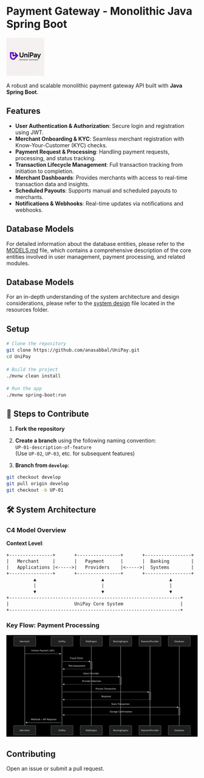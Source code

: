 # Payment Gateway - Monolithic Java Spring Boot
<img src="img/unipay.png" alt="UniPay Image" width="100" height="100"/>

A robust and scalable monolithic payment gateway API built with **Java Spring Boot**.

## Features

- **User Authentication & Authorization**: Secure login and registration using JWT.
- **Merchant Onboarding & KYC**: Seamless merchant registration with Know-Your-Customer (KYC) checks.
- **Payment Request & Processing**: Handling payment requests, processing, and status tracking.
- **Transaction Lifecycle Management**: Full transaction tracking from initiation to completion.
- **Merchant Dashboards**: Provides merchants with access to real-time transaction data and insights.
- **Scheduled Payouts**: Supports manual and scheduled payouts to merchants.
- **Notifications & Webhooks**: Real-time updates via notifications and webhooks.

## Database Models

For detailed information about the database entities, please refer to the [MODELS.md](MODELS.md) file, which contains a comprehensive description of the core entities involved in user management, payment processing, and related modules.

## Database Models

For an in-depth understanding of the system architecture and design considerations, please refer to the [system design](resources/system-design.md) file located in the resources folder.

## Setup

```bash
# Clone the repository
git clone https://github.com/anasabbal/UniPay.git
cd UniPay

# Build the project
./mvnw clean install

# Run the app
./mvnw spring-boot:run
```

## 🚀 Steps to Contribute

1. **Fork the repository**

2. **Create a branch** using the following naming convention:  
   `UP-01-description-of-feature`  
   (Use `UP-02`, `UP-03`, etc. for subsequent features)

3. **Branch from `develop`**:
```bash
git checkout develop
git pull origin develop
git checkout -b UP-01
```

## 🛠️ System Architecture

### C4 Model Overview
**Context Level**:
```plaintext
+----------------+       +----------------+       +-----------------+
|   Merchant     |       |   Payment      |       |  Banking        |
|   Applications |<----->|   Providers    |<----->|  Systems        |
+----------------+       +----------------+       +-----------------+
          ▲                        ▲                        ▲
          |                        |                        |
          ▼                        ▼                        ▼
+---------------------------------------------------------------+
|                        UniPay Core System                     |
+---------------------------------------------------------------+
```

### Key Flow: Payment Processing
![Payment Processing Flow](img/pay-proc.png)

## Contributing

Open an issue or submit a pull request.

